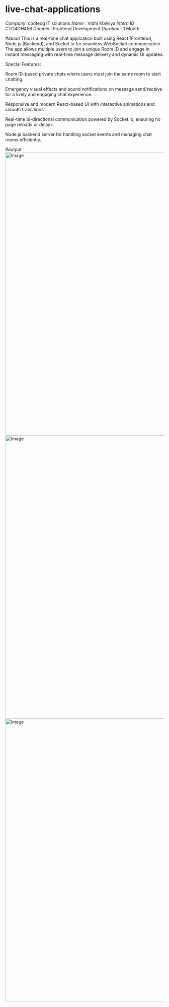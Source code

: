 # live-chat-applications
*Company*: codtecg IT solutions
*Name* : Vidhi Malviya
*Intern ID* : CTO4DH456
*Domain* : Frontend Development
*Duration* : 1 Month

#about 
This is a real-time chat application built using React (Frontend), Node.js (Backend), and Socket.io for seamless WebSocket communication. The app allows multiple users to join a unique Room ID and engage in instant messaging with real-time message delivery and dynamic UI updates.

Special Features:

Room ID-based private chats where users must join the same room to start chatting.

Emergency visual effects and sound notifications on message send/receive for a lively and engaging chat experience.

Responsive and modern React-based UI with interactive animations and smooth transitions.

Real-time bi-directional communication powered by Socket.io, ensuring no page reloads or delays.

Node.js backend server for handling socket events and managing chat rooms efficiently.

#output
<img width="1440" height="900" alt="Image" src="https://github.com/user-attachments/assets/41155c8b-32e9-43f5-b894-ac32d655958f" />
<img width="1440" height="900" alt="Image" src="https://github.com/user-attachments/assets/a8ddad1c-279d-4d44-804b-7a8791b78c73" />
<img width="1440" height="900" alt="Image" src="https://github.com/user-attachments/assets/2a0c615e-dce2-494f-ab2d-14a4bb2542f6" />
